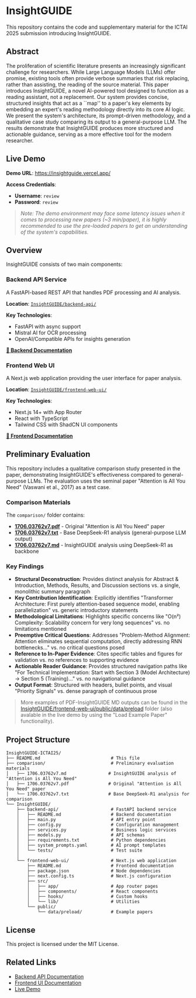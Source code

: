 # InsightGUIDE

This repository contains the code and supplementary material for the ICTAI 2025 submission introducing InsightGUIDE.

## Abstract

The proliferation of scientific literature presents an increasingly significant challenge for researchers. While Large Language Models (LLMs) offer promise, existing tools often provide verbose summaries that risk replacing, rather than assisting, the reading of the source material. This paper introduces InsightGUIDE, a novel AI-powered tool designed to function as a reading assistant, not a replacement. Our system provides concise, structured insights that act as a ``map'' to a paper's key elements by embedding an expert's reading methodology directly into its core AI logic. We present the system's architecture, its prompt-driven methodology, and a qualitative case study comparing its output to a general-purpose LLM. The results demonstrate that InsightGUIDE produces more structured and actionable guidance, serving as a more effective tool for the modern researcher.

## Live Demo

**Demo URL**: <https://insightguide.vercel.app/>

**Access Credentials**:

- **Username**: `review`
- **Password**: `review`

> *Note: The demo environment may face some latency issues when it comes to processing new papers (~3 min/paper), it is highly recommended to use the pre-loaded papers to get an understanding of the system's capabilities.*


## Overview

InsightGUIDE consists of two main components:

### Backend API Service

A FastAPI-based REST API that handles PDF processing and AI analysis.

**Location**: [`InsightGUIDE/backend-api/`](./InsightGUIDE/backend-api/)

**Key Technologies**:

- FastAPI with async support
- Mistral AI for OCR processing
- OpenAI/Compatible APIs for insights generation

**[📖 Backend Documentation](./InsightGUIDE/backend-api/README.md)**

### Frontend Web UI

A Next.js web application providing the user interface for paper analysis.

**Location**: [`InsightGUIDE/frontend-web-ui/`](./InsightGUIDE/frontend-web-ui/)

**Key Technologies**:

- Next.js 14+ with App Router
- React with TypeScript
- Tailwind CSS with ShadCN UI components

**[📖 Frontend Documentation](./InsightGUIDE/frontend-web-ui/README.md)**

## Preliminary Evaluation

This repository includes a qualitative comparison study presented in the paper, demonstrating InsightGUIDE's effectiveness compared to general-purpose LLMs. The evaluation uses the seminal paper "Attention is All You Need" (Vaswani et al., 2017) as a test case.

### Comparison Materials

The `comparison/` folder contains:

- **[1706.03762v7.pdf](./comparison/1706.03762v7.pdf)** - Original "Attention is All You Need" paper
- **[1706.03762v7.txt](./comparison/1706.03762v7.txt)** - Base DeepSeek-R1 analysis (general-purpose LLM output)
- **[1706.03762v7.md](./comparison/1706.03762v7.md)** - InsightGUIDE analysis using DeepSeek-R1 as backbone

### Key Findings

- **Structural Deconstruction**: Provides distinct analysis for Abstract & Introduction, Methods, Results, and Discussion sections vs. a single, monolithic summary paragraph
- **Key Contribution Identification**: Explicitly identifies "Transformer Architecture: First purely attention-based sequence model, enabling parallelization" vs. generic introductory statements
- **Methodological Limitations**: Highlights specific concerns like "O(n²) Complexity: Scalability concern for very long sequences" vs. no limitations mentioned
- **Preemptive Critical Questions**: Addresses "Problem-Method Alignment: Attention eliminates sequential computation, directly addressing RNN bottlenecks..." vs. no critical questions posed
- **Reference to In-Paper Evidence**: Cites specific tables and figures for validation vs. no references to supporting evidence
- **Actionable Reader Guidance**: Provides structured navigation paths like "For Technical Implementation: Start with Section 3 (Model Architecture) → Section 5 (Training)..." vs. no navigational guidance
- **Output Format**: Structured with headers, bullet points, and visual "Priority Signals" vs. dense paragraph of continuous prose

> More examples of PDF-InsightGUIDE MD outputs can be found in the [InsightGUIDE/frontend-web-ui/public/data/preload](./InsightGUIDE/frontend-web-ui/public/data/preload) folder (also avalable in the live demo by using the "Load Example Paper" functionality).

## Project Structure

```text
InsightGUIDE-ICTAI25/
├── README.md                           # This file
├── comparison/                         # Preliminary evaluation materials
│   ├── 1706.03762v7.md                # InsightGUIDE analysis of "Attention is All You Need"
│   ├── 1706.03762v7.pdf               # Original "Attention is All You Need" paper
│   └── 1706.03762v7.txt               # Base DeepSeek-R1 analysis for comparison
└── InsightGUIDE/
    ├── backend-api/                    # FastAPI backend service
    │   ├── README.md                   # Backend documentation
    │   ├── main.py                     # API entry point
    │   ├── config.py                   # Configuration management
    │   ├── services.py                 # Business logic services
    │   ├── models.py                   # API schemas
    │   ├── requirements.txt            # Python dependencies
    │   ├── system_prompts.yaml         # AI prompt templates
    │   └── tests/                      # Test suite
    │
    └── frontend-web-ui/                # Next.js web application
        ├── README.md                   # Frontend documentation
        ├── package.json                # Node dependencies
        ├── next.config.ts              # Next.js configuration
        ├── src/
        │   ├── app/                    # App router pages
        │   ├── components/             # React components
        │   ├── hooks/                  # Custom hooks
        │   └── lib/                    # Utilities
        └── public/
            └── data/preload/           # Example papers
```

## License

This project is licensed under the MIT License.

## Related Links

- [Backend API Documentation](./InsightGUIDE/backend-api/README.md)
- [Frontend UI Documentation](./InsightGUIDE/frontend-web-ui/README.md)
- [Live Demo](https://placeholder.com)
